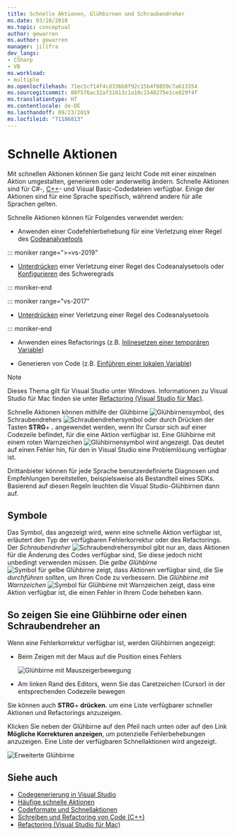 ```yaml
---
title: Schnelle Aktionen, Glühbirnen und Schraubendreher
ms.date: 03/28/2018
ms.topic: conceptual
author: gewarren
ms.author: gewarren
manager: jillfra
dev_langs:
- CSharp
- VB
ms.workload:
- multiple
ms.openlocfilehash: 71ec5cf14f4cd336b8f92c15b4f0859c7a613354
ms.sourcegitcommit: 88f576ac32af31613c1a10c1548275e1ce029f4f
ms.translationtype: HT
ms.contentlocale: de-DE
ms.lasthandoff: 09/23/2019
ms.locfileid: "71186813"
---
```

# <a name="quick-actions"></a>Schnelle Aktionen

Mit schnellen Aktionen können Sie ganz leicht Code mit einer einzelnen Aktion umgestalten, generieren oder anderweitig ändern. Schnelle Aktionen sind für C#-, [C++](/cpp/ide/writing-and-refactoring-code-cpp)- und Visual Basic-Codedateien verfügbar. Einige der Aktionen sind für eine Sprache spezifisch, während andere für alle Sprachen gelten.

Schnelle Aktionen können für Folgendes verwendet werden:

- Anwenden einer Codefehlerbehebung für eine Verletzung einer Regel des [Codeanalysetools](../code-quality/roslyn-analyzers-overview.md)

::: moniker range=">=vs-2019"

- [Unterdrücken](../code-quality/use-roslyn-analyzers.md#suppress-violations) einer Verletzung einer Regel des Codeanalysetools oder [Konfigurieren](../code-quality/use-roslyn-analyzers.md#automatically-configure-rule-severity) des Schweregrads

::: moniker-end

::: moniker range="vs-2017"

- [Unterdrücken](../code-quality/use-roslyn-analyzers.md#suppress-violations) einer Verletzung einer Regel des Codeanalysetools

::: moniker-end

- Anwenden eines Refactorings (z.B. [Inlinesetzen einer temporären Variable](../ide/reference/inline-temporary-variable.md))

- Generieren von Code (z.B. [Einführen einer lokalen Variable](../ide/reference/introduce-local-variable.md))

> [!NOTE]
> Dieses Thema gilt für Visual Studio unter Windows. Informationen zu Visual Studio für Mac finden sie unter [Refactoring (Visual Studio für Mac)](/visualstudio/mac/refactoring).

Schnelle Aktionen können mithilfe der Glühbirne ![Glühbirnensymbol](media/light-bulb-icon.png), des Schraubendrehers ![Schraubendrehersymbol](media/screwdriver-icon.png) oder durch Drücken der Tasten **STRG**+ **.** angewendet werden, wenn Ihr Cursor sich auf einer Codezeile befindet, für die eine Aktion verfügbar ist. Eine Glühbirne mit einem roten Warnzeichen ![Glühbirnensymbol](media/error-light-bulb-icon.png) wird angezeigt. Das deutet auf einen Fehler hin, für den in Visual Studio eine Problemlösung verfügbar ist.

Drittanbieter können für jede Sprache benutzerdefinierte Diagnosen und Empfehlungen bereitstellen, beispielsweise als Bestandteil eines SDKs. Basierend auf diesen Regeln leuchten die Visual Studio-Glühbirnen dann auf.

## <a name="icons"></a>Symbole

Das Symbol, das angezeigt wird, wenn eine schnelle Aktion verfügbar ist, erläutert den Typ der verfügbaren Fehlerkorrektur oder des Refactorings. Der *Schraubendreher* ![Schraubendrehersymbol](media/screwdriver-icon.png) gibt nur an, dass Aktionen für die Änderung des Codes verfügbar sind, Sie diese jedoch nicht unbedingt verwenden müssen. Die *gelbe Glühbirne* ![Symbol für gelbe Glühbirne](media/light-bulb-icon.png) zeigt, dass Aktionen verfügbar sind, die Sie *durchführen sollten*, um Ihren Code zu verbessern. Die *Glühbirne mit Warnzeichen* ![Symbol für Glühbirne mit Warnzeichen](media/error-light-bulb-icon.png) zeigt, dass eine Aktion verfügbar ist, die einen Fehler in Ihrem Code beheben kann.

## <a name="to-see-a-light-bulb-or-screwdriver"></a>So zeigen Sie eine Glühbirne oder einen Schraubendreher an

Wenn eine Fehlerkorrektur verfügbar ist, werden Glühbirnen angezeigt:

- Beim Zeigen mit der Maus auf die Position eines Fehlers

   ![Glühbirne mit Mauszeigerbewegung](../ide/media/vs2015_lightbulb_hover.png)

- Am linken Rand des Editors, wenn Sie das Caretzeichen (Cursor) in der entsprechenden Codezeile bewegen

Sie können auch **STRG**+ **drücken.** um eine Liste verfügbarer schneller Aktionen und Refactorings anzuzeigen.

Klicken Sie neben der Glühbirne auf den Pfeil nach unten oder auf den Link **Mögliche Korrekturen anzeigen**, um potenzielle Fehlerbehebungen anzuzeigen. Eine Liste der verfügbaren Schnellaktionen wird angezeigt.

![Erweiterte Glühbirne](../ide/media/vs2015_lightbulb_hover_expanded.png)

## <a name="see-also"></a>Siehe auch

- [Codegenerierung in Visual Studio](../ide/code-generation-in-visual-studio.md)
- [Häufige schnelle Aktionen](../ide/common-quick-actions.md)
- [Codeformate und Schnellaktionen](../ide/code-styles-and-code-cleanup.md)
- [Schreiben und Refactoring von Code (C++)](/cpp/ide/writing-and-refactoring-code-cpp)
- [Refactoring (Visual Studio für Mac)](/visualstudio/mac/refactoring)